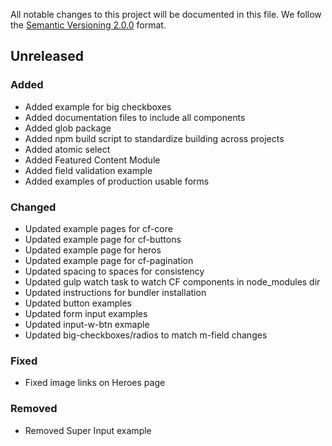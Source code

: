 All notable changes to this project will be documented in this file.
We follow the [Semantic Versioning 2.0.0](http://semver.org/) format.

## Unreleased

### Added

- Added example for big checkboxes
- Added documentation files to include all components
- Added glob package
- Added npm build script to standardize building across projects
- Added atomic select
- Added Featured Content Module
- Added field validation example
- Added examples of production usable forms

### Changed

- Updated example pages for cf-core
- Updated example page for cf-buttons
- Updated example page for heros
- Updated example page for cf-pagination
- Updated spacing to spaces for consistency
- Updated gulp watch task to watch CF components in node_modules dir
- Updated instructions for bundler installation
- Updated button examples
- Updated form input examples
- Updated input-w-btn exmaple
- Updated big-checkboxes/radios to match m-field changes

### Fixed

- Fixed image links on Heroes page

### Removed

- Removed Super Input example
